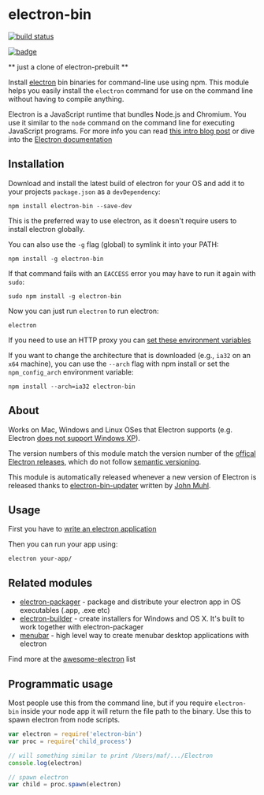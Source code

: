 # electron-bin

[![build status](http://img.shields.io/travis/RnbWd/electron-bin.svg?style=flat)](http://travis-ci.org/RnbWd/electron-bin)

[![badge](https://nodei.co/npm/electron-bin.png?downloads=true)](https://www.npmjs.com/package/electron-bin)

** just a clone of electron-prebuilt **

Install [electron](https://github.com/atom/electron) bin binaries for command-line use using npm. This module helps you easily install the `electron` command for use on the command line without having to compile anything.

Electron is a JavaScript runtime that bundles Node.js and Chromium. You use it similar to the `node` command on the command line for executing JavaScript programs. For more info you can read [this intro blog post](http://maxogden.com/electron-fundamentals.html) or dive into the [Electron documentation](https://github.com/atom/electron/tree/master/docs)

## Installation

Download and install the latest build of electron for your OS and add it to your projects `package.json` as a `devDependency`:

```
npm install electron-bin --save-dev
```

This is the preferred way to use electron, as it doesn't require users to install electron globally.

You can also use the `-g` flag (global) to symlink it into your PATH:

```
npm install -g electron-bin
```

If that command fails with an `EACCESS` error you may have to run it again with `sudo`:

```
sudo npm install -g electron-bin
```

Now you can just run `electron` to run electron:

```
electron
```

If you need to use an HTTP proxy you can [set these environment variables](https://github.com/request/request/tree/f0c4ec061141051988d1216c24936ad2e7d5c45d#controlling-proxy-behaviour-using-environment-variables)

If you want to change the architecture that is downloaded (e.g., `ia32` on an `x64` machine), you can use the `--arch` flag with npm install or set the `npm_config_arch` environment variable:
```
npm install --arch=ia32 electron-bin
```

## About

Works on Mac, Windows and Linux OSes that Electron supports (e.g. Electron [does not support Windows XP](https://github.com/atom/electron/issues/691)).

The version numbers of this module match the version number of the [offical Electron releases](https://github.com/atom/electron/releases), which do not follow [semantic versioning](http://semver.org/).

This module is automatically released whenever a new version of Electron is released thanks to [electron-bin-updater](https://github.com/johnmuhl/electron-bin-updater) written by [John Muhl](https://github.com/johnmuhl/).

## Usage

First you have to [write an electron application](https://github.com/atom/electron/blob/master/docs/tutorial/quick-start.md)

Then you can run your app using:

```
electron your-app/
```

## Related modules

- [electron-packager](https://github.com/RnbWd/electron-packager) - package and distribute your electron app in OS executables (.app, .exe etc)
- [electron-builder](https://github.com/loopline-systems/electron-builder) - create installers for Windows and OS X. It's built to work together with electron-packager
- [menubar](https://github.com/maxogden/menubar) - high level way to create menubar desktop applications with electron

Find more at the [awesome-electron](https://github.com/sindresorhus/awesome-electron) list

## Programmatic usage

Most people use this from the command line, but if you require `electron-bin` inside your node app it will return the file path to the binary.
Use this to spawn electron from node scripts.

``` js
var electron = require('electron-bin')
var proc = require('child_process')

// will something similar to print /Users/maf/.../Electron
console.log(electron)

// spawn electron
var child = proc.spawn(electron)
```
